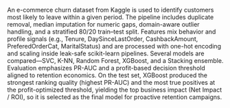 An e-commerce churn dataset from Kaggle is used to identify customers most likely to leave within a given period. The pipeline includes duplicate removal, median imputation for numeric gaps, domain-aware outlier handling, and a stratified 80/20 train–test split. Features mix behavior and profile signals (e.g., Tenure, DaySinceLastOrder, CashbackAmount, PreferedOrderCat, MaritalStatus) and are processed with one-hot encoding and scaling inside leak-safe scikit-learn pipelines. Several models are compared—SVC, K-NN, Random Forest, XGBoost, and a Stacking ensemble. Evaluation emphasizes PR-AUC and a profit-based decision threshold aligned to retention economics. On the test set, XGBoost produced the strongest ranking quality (highest PR-AUC) and the most true positives at the profit-optimized threshold, yielding the top business impact (Net Impact / ROI), so it is selected as the final model for proactive retention campaigns.
